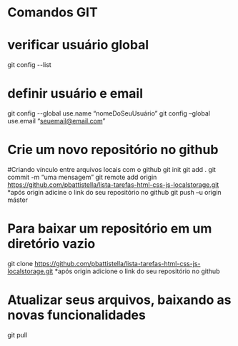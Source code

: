 # Comandos GIT 
# verificar usuário global 
git config --list 
# definir usuário e email 
git config --global use.name “nomeDoSeuUsuário” 
git config –global use.email “seuemail@email.com” 
# Crie um novo repositório no github 
#Criando vínculo entre arquivos locais com o github 
git init 
git add . 
git commit -m “uma mensagem” 
git remote add origin https://github.com/pbattistella/lista-tarefas-html-css-js-localstorage.git *após origin adicine o link do seu repositório no github 
git push –u origin máster 
# Para baixar um repositório em um diretório vazio 
git clone https://github.com/pbattistella/lista-tarefas-html-css-js-localstorage.git *após origin adicione o link do seu repositório no github 
# Atualizar seus arquivos, baixando as novas funcionalidades  
git pull
